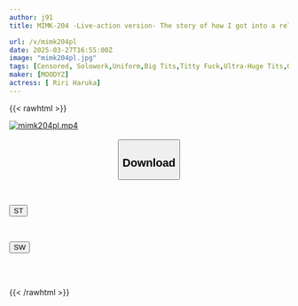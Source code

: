 ```yaml
---
author: j91
title: MIMK-204 -Live-action version- The story of how I got into a relationship with my busty friend, Part 1 Haruka Lili

url: /v/mimk204pl
date: 2025-03-27T16:55:00Z
image: "mimk204pl.jpg"
tags: [Censored, Solowork,Uniform,Big Tits,Titty Fuck,Ultra-Huge Tits,Original Collaboration	]
maker: [MOODYZ]
actress: [ Riri Haruka]
---
```



{{< rawhtml >}}

<div class="video" data-videoid="ykr4qOBOBzTO8o">
    <a href="javascript:;">
        <img src="/v/mimk204pl/mimk204pl.jpg" width="WIDTH" height="HEIGHT" alt="mimk204pl.mp4" loading="lazy">
    </a>
</div>

<script type="text/javascript" src="https://j91.asia/asset/on-demand-st.js"></script>

<br>
  <link rel="stylesheet" href="https://j91.asia/asset/bs5.css">
  
  <center>
  <button class="btn btn-primary" type="button" data-bs-toggle="collapse" data-bs-target=".multi-collapse" aria-expanded="false" aria-controls="multiCollapseExample1 multiCollapseExample2"><h2>Download</h2></button></center>
</p>
<div class="row">
  <div class="col">
    <div class="collapse multi-collapse" id="multiCollapseExample1">
      <div class="card card-body">
	      	      <br>
<div class="buttons">  
<p><a href="/v/mimk204pl/st.html" target="_blank"><button class="btn-hover color-3"><i class="fa fa-download"></i> ST</button></a></p></div>
    </div>
  </div>
</div>
  <div class="col">
    <div class="collapse multi-collapse" id="multiCollapseExample2">
      <div class="card card-body">
	      <br>
<div class="buttons">
<p><a href="/v/mimk204pl/sw.html" target="_blank"><button class="btn-hover color-2"><i class="fa fa-download"></i> SW</button></a></p></div>
<br><br>
      </div>
    </div>
  </div>
</div>

{{< /rawhtml >}}
